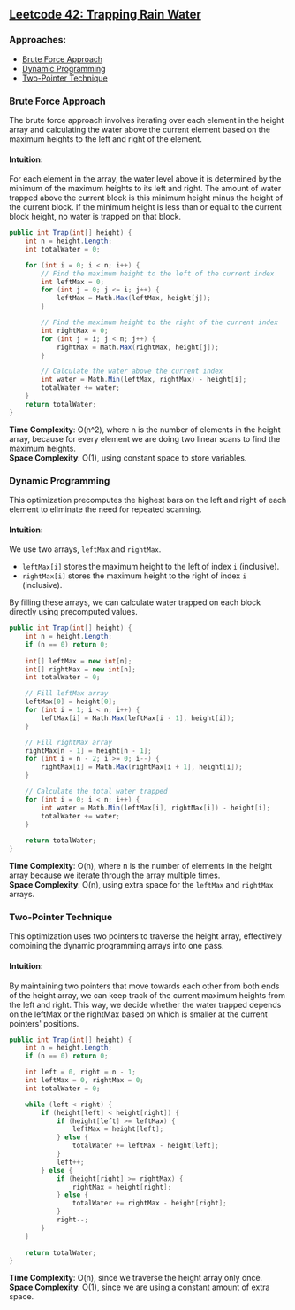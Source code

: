 ## [Leetcode 42: Trapping Rain Water](https://leetcode.com/problems/trapping-rain-water/)

### Approaches:
- [Brute Force Approach](#Brute-Force-Approach)
- [Dynamic Programming](#Dynamic-Programming)
- [Two-Pointer Technique](#Two-Pointer-Technique)

### Brute Force Approach
The brute force approach involves iterating over each element in the height array and calculating the water above the current element based on the maximum heights to the left and right of the element. 

#### Intuition:
For each element in the array, the water level above it is determined by the minimum of the maximum heights to its left and right. The amount of water trapped above the current block is this minimum height minus the height of the current block. If the minimum height is less than or equal to the current block height, no water is trapped on that block.

```csharp
public int Trap(int[] height) {
    int n = height.Length;
    int totalWater = 0;

    for (int i = 0; i < n; i++) {
        // Find the maximum height to the left of the current index
        int leftMax = 0;
        for (int j = 0; j <= i; j++) {
            leftMax = Math.Max(leftMax, height[j]);
        }

        // Find the maximum height to the right of the current index
        int rightMax = 0;
        for (int j = i; j < n; j++) {
            rightMax = Math.Max(rightMax, height[j]);
        }

        // Calculate the water above the current index
        int water = Math.Min(leftMax, rightMax) - height[i];
        totalWater += water;
    }
    return totalWater;
}
```

**Time Complexity**: O(n^2), where n is the number of elements in the height array, because for every element we are doing two linear scans to find the maximum heights.  
**Space Complexity**: O(1), using constant space to store variables.

### Dynamic Programming
This optimization precomputes the highest bars on the left and right of each element to eliminate the need for repeated scanning.

#### Intuition:
We use two arrays, `leftMax` and `rightMax`.  
- `leftMax[i]` stores the maximum height to the left of index `i` (inclusive).
- `rightMax[i]` stores the maximum height to the right of index `i` (inclusive).

By filling these arrays, we can calculate water trapped on each block directly using precomputed values.

```csharp
public int Trap(int[] height) {
    int n = height.Length;
    if (n == 0) return 0;
    
    int[] leftMax = new int[n];
    int[] rightMax = new int[n];
    int totalWater = 0;

    // Fill leftMax array
    leftMax[0] = height[0];
    for (int i = 1; i < n; i++) {
        leftMax[i] = Math.Max(leftMax[i - 1], height[i]);
    }

    // Fill rightMax array
    rightMax[n - 1] = height[n - 1];
    for (int i = n - 2; i >= 0; i--) {
        rightMax[i] = Math.Max(rightMax[i + 1], height[i]);
    }

    // Calculate the total water trapped
    for (int i = 0; i < n; i++) {
        int water = Math.Min(leftMax[i], rightMax[i]) - height[i];
        totalWater += water;
    }
    
    return totalWater;
}
```

**Time Complexity**: O(n), where n is the number of elements in the height array because we iterate through the array multiple times.  
**Space Complexity**: O(n), using extra space for the `leftMax` and `rightMax` arrays.

### Two-Pointer Technique
This optimization uses two pointers to traverse the height array, effectively combining the dynamic programming arrays into one pass.

#### Intuition:
By maintaining two pointers that move towards each other from both ends of the height array, we can keep track of the current maximum heights from the left and right. This way, we decide whether the water trapped depends on the leftMax or the rightMax based on which is smaller at the current pointers' positions.

```csharp
public int Trap(int[] height) {
    int n = height.Length;
    if (n == 0) return 0;

    int left = 0, right = n - 1;
    int leftMax = 0, rightMax = 0;
    int totalWater = 0;

    while (left < right) {
        if (height[left] < height[right]) {
            if (height[left] >= leftMax) {
                leftMax = height[left];
            } else {
                totalWater += leftMax - height[left];
            }
            left++;
        } else {
            if (height[right] >= rightMax) {
                rightMax = height[right];
            } else {
                totalWater += rightMax - height[right];
            }
            right--;
        }
    }
    
    return totalWater;
}
```

**Time Complexity**: O(n), since we traverse the height array only once.  
**Space Complexity**: O(1), since we are using a constant amount of extra space.

